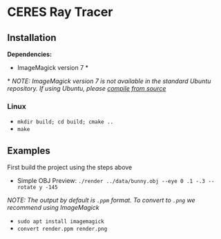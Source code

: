 # CERES Ray Tracer


## Installation
**Dependencies:**
- ImageMagick version 7 \*

\* *NOTE: ImageMagick version 7 is not available in the standard Ubuntu repository.  If using Ubuntu, please [compile from source](https://techpiezo.com/linux/install-imagemagick-in-ubuntu-20-04-lts/?fbclid=IwAR2hNrUM9hzWnNpgkxlSfit2x1CHfmSO1hW5hNPpzcgzhcWFhsBXg4jz0Pc)*

### Linux
- `mkdir build; cd build; cmake ..`
- `make`

## Examples
First build the project using the steps above
- Simple OBJ Preview: `./render ../data/bunny.obj --eye 0 .1 -.3 --rotate y -145`

*NOTE: The output by default is `.ppm` format.  To convert to `.png` we recommend using ImageMagick*
- `sudo apt install imagemagick`
- `convert render.ppm render.png`